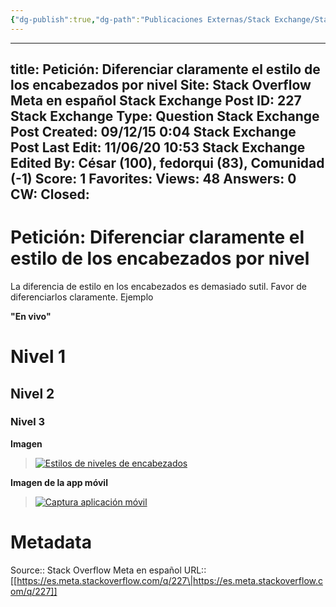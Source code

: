 ```yaml
---
{"dg-publish":true,"dg-path":"Publicaciones Externas/Stack Exchange/Stack Overflow en español/Stack Overflow en español Meta/es.meta.stackoverflow.com-227.md","permalink":"/publicaciones-externas/stack-exchange/stack-overflow-en-espanol/stack-overflow-en-espanol-meta/es-meta-stackoverflow-com-227/","hide":true,"noteIcon":"default","created":"2024-04-03T12:49:10.763-06:00","updated":"2024-04-05T16:43:58.380-06:00"}
---
```


---
title: Petición: Diferenciar claramente el estilo de los encabezados por nivel
Site: Stack Overflow Meta en español
Stack Exchange Post ID: 227
Stack Exchange Type: Question
Stack Exchange Post Created: 09/12/15 0:04
Stack Exchange Post Last Edit: 11/06/20 10:53
Stack Exchange Edited By: César (100), fedorqui (83), Comunidad (-1)
Score: 1
Favorites: 
Views: 48
Answers: 0
CW: 
Closed: 
---
# Petición: Diferenciar claramente el estilo de los encabezados por nivel

La diferencia de estilo en los encabezados es demasiado sutil. Favor de diferenciarlos claramente. Ejemplo

**"En vivo"**

# Nivel 1

## Nivel 2

### Nivel 3


**Imagen**

> [![Estilos de niveles de encabezados][1]][1]

**Imagen de la app móvil**

> [![Captura aplicación móvil][2]][3]


  [1]: https://i.stack.imgur.com/jq5q1.png
  [2]: https://i.stack.imgur.com/5lDINl.png
  [3]: https://i.stack.imgur.com/5lDIN.png

# Metadata
Source:: Stack Overflow Meta en español
URL:: [[https://es.meta.stackoverflow.com/q/227\|https://es.meta.stackoverflow.com/q/227]]

